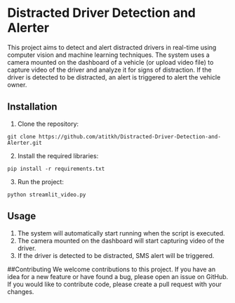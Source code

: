 # Distracted Driver Detection and Alerter
This project aims to detect and alert distracted drivers in real-time using computer vision and machine learning techniques. The system uses a camera mounted on the dashboard of a vehicle (or upload video file) to capture video of the driver and analyze it for signs of distraction. If the driver is detected to be distracted, an alert is triggered to alert the vehicle owner.

## Installation

1. Clone the repository:
```
git clone https://github.com/atitkh/Distracted-Driver-Detection-and-Alerter.git
```

2. Install the required libraries:
```
pip install -r requirements.txt
```

3. Run the project:
```
python streamlit_video.py
```

## Usage
1. The system will automatically start running when the script is executed.
2. The camera mounted on the dashboard will start capturing video of the driver.
3. If the driver is detected to be distracted, SMS alert will be triggered.

##Contributing
We welcome contributions to this project. If you have an idea for a new feature or have found a bug, please open an issue on GitHub. If you would like to contribute code, please create a pull request with your changes.
